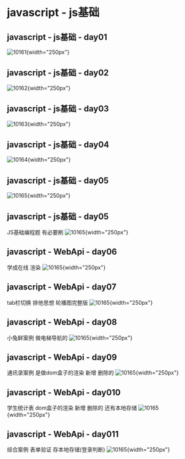 # javascript - js基础

## javascript - js基础 - day01
![10161](./images/10-16/1.png){width="250px"}

## javascript - js基础 - day02
![10162](./images/10-16/2.png){width="250px"}

## javascript - js基础 - day03
![10163](./images/10-16/3.png){width="250px"}

## javascript - js基础 - day04
![10164](./images/10-16/4.png){width="250px"}

## javascript - js基础 - day05
![10165](./images/10-16/5.png){width="250px"}

## javascript - js基础 - day05
JS基础编程题 有必要刷
![10165](./images/10-16/12.png){width="250px"}

## javascript - WebApi - day06
学成在线 渲染
![10165](./images/10-16/6.png){width="250px"}

## javascript - WebApi - day07
tab栏切换 排他思想 轮播图完整版
![10165](./images/10-16/7.png){width="250px"}

## javascript - WebApi - day08
小兔鲜案例 做电梯导航的
![10165](./images/10-16/8.png){width="250px"}

## javascript - WebApi - day09
通讯录案例 是做dom盒子的渲染 新增 删除的
![10165](./images/10-16/9.png){width="250px"}

## javascript - WebApi - day010
学生统计表 dom盒子的渲染 新增 删除的 还有本地存储
![10165](./images/10-16/10.png){width="250px"}

## javascript - WebApi - day011
综合案例 表单验证 存本地存储(登录判断)
![10165](./images/10-16/11.png){width="250px"}
